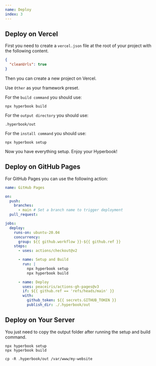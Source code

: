 ```yaml
---
name: Deploy
index: 3
---
```


## Deploy on Vercel

First you need to create a `vercel.json` file at the root of your
project with the following content.

```json
{
  "cleanUrls": true
}
```

Then you can create a new project on Vercel.

Use `Other` as your framework preset.

For the `build command` you should use:

```
npx hyperbook build
```

For the `output directory` you should use:

```
.hyperbook/out
```

For the `install command` you should use:

```
npx hyperbook setup
```

Now you have everything setup. Enjoy your Hyperbook!

## Deploy on GitHub Pages

For GitHub Pages you can use the following action:

```yaml
name: GitHub Pages

on:
  push:
    branches:
      - main # Set a branch name to trigger deployment
  pull_request:

jobs:
  deploy:
    runs-on: ubuntu-20.04
    concurrency:
      group: ${{ github.workflow }}-${{ github.ref }}
    steps:
      - uses: actions/checkout@v2

      - name: Setup and Build
        run: |
          npx hyperbook setup
          npx hyperbook build

      - name: Deploy
        uses: peaceiris/actions-gh-pages@v3
        if: ${{ github.ref == 'refs/heads/main' }}
        with:
          github_token: ${{ secrets.GITHUB_TOKEN }}
          publish_dir: ./.hyperbook/out
```

## Deploy on Your Server

You just need to copy the output folder after running the setup and build command.

```
npx hyperbook setup
npx hyperbook build

cp -R .hyperbook/out /var/www/my-website
```
